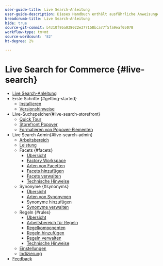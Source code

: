 ```yaml
---
user-guide-title: Live Search-Anleitung
user-guide-description: Dieses Handbuch enthält ausführliche Anweisungen zur Verwendung der Live-Suche aus Adobe Commerce.
breadcrumb-title: Live Search-Anleitung
hide: true
source-git-commit: b4310f95a038022e377158bca77f5fa9eaf05078
workflow-type: tm+mt
source-wordcount: '82'
ht-degree: 2%

---
```


# Live Search for Commerce {#live-search}

- [Live Search-Anleitung](overview.md)
- Erste Schritte {#getting-started}
   - [Installieren](install.md)
   - [Versionshinweise](release-notes.md)
- Live-Suchspeicher{#live-search-storefront}
   - [Quick Tour](quick-tour.md)
   - [Storefront Popover](storefront-popover.md)
   - [Formatieren von Popover-Elementen](storefront-popover-styling.md)
- Live Search Admin{#live-search-admin}
   - [Arbeitsbereich](workspace.md)
   - [Leistung](performance.md)
   - Facets {#facets}
      - [Übersicht](facets.md)
      - [Factory Workspace](faceting-workspace.md)
      - [Arten von Facetten](facets-type.md)
      - [Facets hinzufügen](facets-add.md)
      - [Facets verwalten](facets-manage.md)
      - [Technische Hinweise](facet-technical-notes.md)
   - Synonyme {#synonyms}
      - [Übersicht](synonyms.md)
      - [Arten von Synonymen](synonyms-type.md)
      - [Synonyme hinzufügen](synonyms-add.md)
      - [Synonyme verwalten](synonyms-manage.md)
   - Regeln {#rules}
      - [Übersicht](rules.md)
      - [Arbeitsbereich für Regeln](rules-workspace.md)
      - [Regelkomponenten](rule-components.md)
      - [Regeln hinzufügen](rules-add.md)
      - [Regeln verwalten](rules-manage.md)
      - [Technische Hinweise](rule-technical-notes.md)
   - [Einstellungen](settings.md)
   - [Indizierung](indexing.md)
- [Feedback](feedback.md)